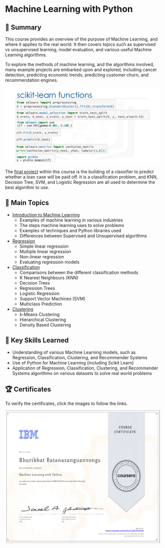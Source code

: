 # Machine Learning with Python

## 📄 Summary 
This course provides an overview of the purpose of Machine Learning, and where it applies to the real world. It then covers topics such as supervised vs unsupervised learning, model evaluation, and various useful Machine Learning algorithms. 

To explore the methods of machine learning, and the algorithms involved, many example projects are embarked upon and explored, including cancer detection, predicting economic trends, predicting customer churn, and recommendation engines. 

![sklearn](Images/sklearn.png)

The [final project](https://github.com/Bhuribhat/IBM-Data-Science/tree/main/9.%20Machine%20Learning/Week%205%20-%20Final%20Project) within this course is the building of a classifier to predict whether a loan case will be paid off. It is a classification problem, and KNN, Decision Tree, SVM, and Logistic Regression are all used to determine the best algorithm to use.


## 📑 Main Topics
- [Introduction to Machine Learning](https://github.com/Bhuribhat/IBM-Data-Science/tree/main/9.%20Machine%20Learning/Week%201%20-%20Intro%20to%20Machine%20Learning)
  - Examples of machine learning in various industries
  - The steps machine learning uses to solve problems
  - Examples of techniques and Python libraries used 
  - Differences between Supervised and Unsupervised algorithms
- [Regression](https://github.com/Bhuribhat/IBM-Data-Science/tree/main/9.%20Machine%20Learning/Week%202%20-%20Regression)
  - Simple linear regression
  - Multiple linear regression
  - Non-linear regression
  - Evaluating regression models
- [Classification](https://github.com/Bhuribhat/IBM-Data-Science/tree/main/9.%20Machine%20Learning/Week%203%20-%20Classification)
  - Comparisons between the different classification methods
  - K Nearest Neighbours (KNN)
  - Decision Trees
  - Regression Trees
  - Logistic Regression
  - Support Vector Machines (SVM)
  - Multiclass Prediction
- [Clustering](https://github.com/Bhuribhat/IBM-Data-Science/tree/main/9.%20Machine%20Learning/Week%204%20-%20Clustering)
  - k-Means Clustering
  - Hierarchical Clustering
  - Density Based Clustering


## 🔑 Key Skills Learned 
- Understanding of various Machine Learning models, such as Regression, Classification, Clustering, and Recommender Systems
- Use of Python for Machine Learning (including Scikit Learn)
- Application of Regression, Classification, Clustering, and Recommender Systems algorithms on various datasets to solve real world problems


## 🏆 Certificates 
To verify the certificates, click the images to follow the links.

<p align="middle">
  <a href="https://coursera.org/share/6de86d8763094869991ce4da25cc6b0f">
  <img src="./Images/Certificate.png" height="430"></a>
</p>
